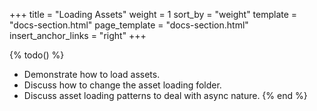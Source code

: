 +++
title = "Loading Assets"
weight = 1
sort_by = "weight"
template = "docs-section.html"
page_template = "docs-section.html"
insert_anchor_links = "right"
+++

{% todo() %}

* Demonstrate how to load assets.
* Discuss how to change the asset loading folder.
* Discuss asset loading patterns to deal with async nature.
{% end %}
